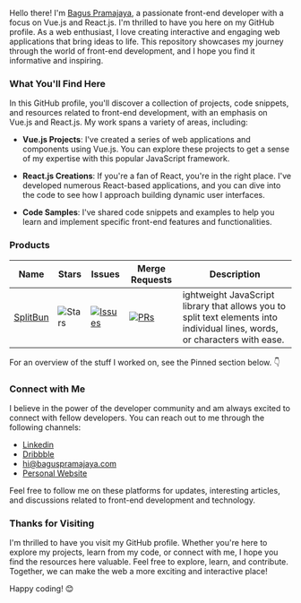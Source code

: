Hello there! I'm [Bagus Pramajaya](https://baguspramajaya.com), a passionate front-end developer with a focus on Vue.js and React.js. I'm thrilled to have you here on my GitHub profile. As a web enthusiast, I love creating interactive and engaging web applications that bring ideas to life. This repository showcases my journey through the world of front-end development, and I hope you find it informative and inspiring.

### What You'll Find Here

In this GitHub profile, you'll discover a collection of projects, code snippets, and resources related to front-end development, with an emphasis on Vue.js and React.js. My work spans a variety of areas, including:

- **Vue.js Projects**: I've created a series of web applications and components using Vue.js. You can explore these projects to get a sense of my expertise with this popular JavaScript framework.

- **React.js Creations**: If you're a fan of React, you're in the right place. I've developed numerous React-based applications, and you can dive into the code to see how I approach building dynamic user interfaces.

- **Code Samples**: I've shared code snippets and examples to help you learn and implement specific front-end features and functionalities.

### Products

| Name | Stars | Issues | Merge Requests | Description |
| ---- | ----- | ------ | -------------- | ------- |
|[SplitBun](https://github.com/farisphp/splitbun) |![Stars](https://img.shields.io/github/stars/farisphp/splitbun?style=social) | [![Issues](https://img.shields.io/github/issues/farisphp/splitbun?label=%22%22)](https://github.com/natserract/use-recursive-fetch-paginate/issues) | [![PRs](https://img.shields.io/github/issues-pr/farisphp/splitbun?label=%22%22)](https://github.com/farisphp/splitbun/pulls) | ightweight JavaScript library that allows you to split text elements into individual lines, words, or characters with ease. 

For an overview of the stuff I worked on, see the Pinned section below. 👇

### Connect with Me

I believe in the power of the developer community and am always excited to connect with fellow developers. You can reach out to me through the following channels:

- [Linkedin](https://www.linkedin.com/in/baguspramajaya/)
- [Dribbble](https://dribbble.com/gempong)
- hi@baguspramajaya.com
- [Personal Website](https://baguspramajaya.com)

Feel free to follow me on these platforms for updates, interesting articles, and discussions related to front-end development and technology.

### Thanks for Visiting

I'm thrilled to have you visit my GitHub profile. Whether you're here to explore my projects, learn from my code, or connect with me, I hope you find the resources here valuable. Feel free to explore, learn, and contribute. Together, we can make the web a more exciting and interactive place!

Happy coding! 😊
